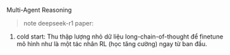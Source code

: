 Multi-Agent Reasoning

> note deepseek-r1 paper:
1. cold start: Thu thập lượng nhỏ dữ liệu long-chain-of-thought để finetune mô hình như là một tác nhân RL (học tăng cường) ngay từ ban đầu. 